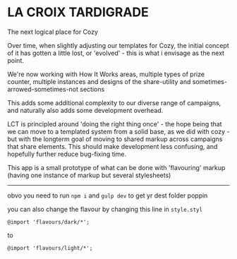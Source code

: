 # LA CROIX TARDIGRADE

The next logical place for Cozy

Over time, when slightly adjusting our templates for Cozy, the initial concept of it has gotten a little lost, or 'evolved' - this is what i envisage as the next point.

We're now working with How It Works areas, multiple types of prize counter, multiple instances and designs of the share-utility and sometimes-arrowed-sometimes-not sections

This adds some additional complexity to our diverse range of campaigns, and naturally also adds some development overhead.

LCT is principled around 'doing the right thing once' - the hope being that we can move to a templated system from a solid base, as we did with cozy - but with the longterm goal of moving to shared markup across campaigns that share elements. This should make development less confusing, and hopefully further reduce bug-fixing time.

This app is a small prototype of what can be done with 'flavouring' markup (having one instance of markup but several stylesheets)

----

obvo you need to run `npm i` and `gulp dev` to get yr dest folder poppin

you can also change the flavour by changing this line in `style.styl`

`@import 'flavours/dark/*';`

to

`@import 'flavours/light/*';`
